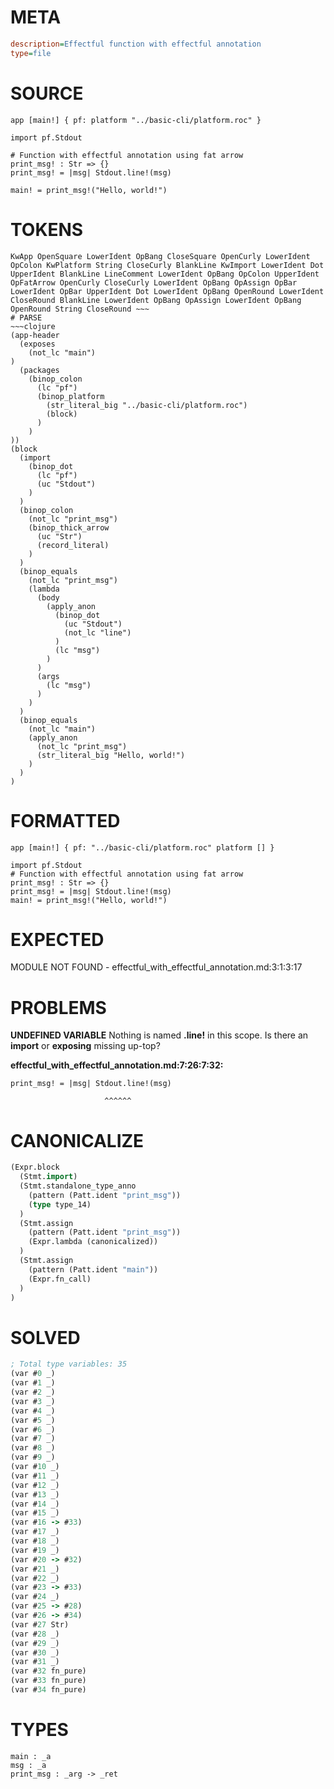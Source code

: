 # META
~~~ini
description=Effectful function with effectful annotation
type=file
~~~
# SOURCE
~~~roc
app [main!] { pf: platform "../basic-cli/platform.roc" }

import pf.Stdout

# Function with effectful annotation using fat arrow
print_msg! : Str => {}
print_msg! = |msg| Stdout.line!(msg)

main! = print_msg!("Hello, world!")
~~~
# TOKENS
~~~text
KwApp OpenSquare LowerIdent OpBang CloseSquare OpenCurly LowerIdent OpColon KwPlatform String CloseCurly BlankLine KwImport LowerIdent Dot UpperIdent BlankLine LineComment LowerIdent OpBang OpColon UpperIdent OpFatArrow OpenCurly CloseCurly LowerIdent OpBang OpAssign OpBar LowerIdent OpBar UpperIdent Dot LowerIdent OpBang OpenRound LowerIdent CloseRound BlankLine LowerIdent OpBang OpAssign LowerIdent OpBang OpenRound String CloseRound ~~~
# PARSE
~~~clojure
(app-header
  (exposes
    (not_lc "main")
)
  (packages
    (binop_colon
      (lc "pf")
      (binop_platform
        (str_literal_big "../basic-cli/platform.roc")
        (block)
      )
    )
))
(block
  (import
    (binop_dot
      (lc "pf")
      (uc "Stdout")
    )
  )
  (binop_colon
    (not_lc "print_msg")
    (binop_thick_arrow
      (uc "Str")
      (record_literal)
    )
  )
  (binop_equals
    (not_lc "print_msg")
    (lambda
      (body
        (apply_anon
          (binop_dot
            (uc "Stdout")
            (not_lc "line")
          )
          (lc "msg")
        )
      )
      (args
        (lc "msg")
      )
    )
  )
  (binop_equals
    (not_lc "main")
    (apply_anon
      (not_lc "print_msg")
      (str_literal_big "Hello, world!")
    )
  )
)
~~~
# FORMATTED
~~~roc
app [main!] { pf: "../basic-cli/platform.roc" platform [] }

import pf.Stdout
# Function with effectful annotation using fat arrow
print_msg! : Str => {}
print_msg! = |msg| Stdout.line!(msg)
main! = print_msg!("Hello, world!")
~~~
# EXPECTED
MODULE NOT FOUND - effectful_with_effectful_annotation.md:3:1:3:17
# PROBLEMS
**UNDEFINED VARIABLE**
Nothing is named **.line!** in this scope.
Is there an **import** or **exposing** missing up-top?

**effectful_with_effectful_annotation.md:7:26:7:32:**
```roc
print_msg! = |msg| Stdout.line!(msg)
```
                         ^^^^^^


# CANONICALIZE
~~~clojure
(Expr.block
  (Stmt.import)
  (Stmt.standalone_type_anno
    (pattern (Patt.ident "print_msg"))
    (type type_14)
  )
  (Stmt.assign
    (pattern (Patt.ident "print_msg"))
    (Expr.lambda (canonicalized))
  )
  (Stmt.assign
    (pattern (Patt.ident "main"))
    (Expr.fn_call)
  )
)
~~~
# SOLVED
~~~clojure
; Total type variables: 35
(var #0 _)
(var #1 _)
(var #2 _)
(var #3 _)
(var #4 _)
(var #5 _)
(var #6 _)
(var #7 _)
(var #8 _)
(var #9 _)
(var #10 _)
(var #11 _)
(var #12 _)
(var #13 _)
(var #14 _)
(var #15 _)
(var #16 -> #33)
(var #17 _)
(var #18 _)
(var #19 _)
(var #20 -> #32)
(var #21 _)
(var #22 _)
(var #23 -> #33)
(var #24 _)
(var #25 -> #28)
(var #26 -> #34)
(var #27 Str)
(var #28 _)
(var #29 _)
(var #30 _)
(var #31 _)
(var #32 fn_pure)
(var #33 fn_pure)
(var #34 fn_pure)
~~~
# TYPES
~~~roc
main : _a
msg : _a
print_msg : _arg -> _ret
~~~
